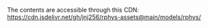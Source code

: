 
The contents are accessible through this CDN: https://cdn.jsdelivr.net/gh/jnj256/rphys-assets@main/models/rphys/
